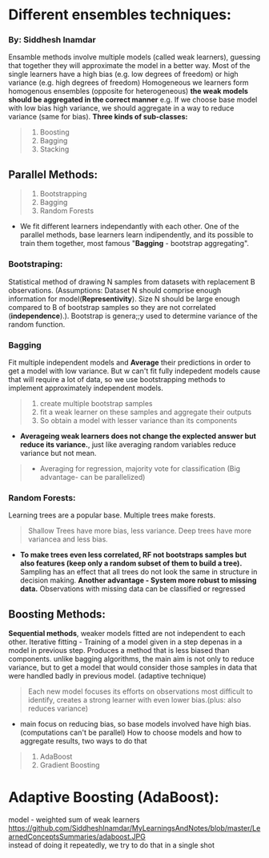 # Different ensembles techniques: 
### By: Siddhesh Inamdar
Ensamble methods involve multiple models (called weak learners), guessing that together they will approximate the model in a better way.
Most of the single learners have a high bias (e.g. low degrees of freedom) or high variance (e.g. high degrees of freedom) 
Homogeneous we learners form homogenous ensembles (opposite for heterogeneous) 
**the weak models should be aggregated in the correct manner**
e.g. If we choose base model with low bias high variance, we should aggregate in a way to reduce variance (same for bias). 
**Three kinds of sub-classes:** 
> 1. Boosting
> 2. Bagging
> 3. Stacking
## Parallel Methods:
> 1. Bootstrapping
> 2. Bagging
> 3. Random Forests
 - We fit different learners independantly with each other. One of the parallel methods, base learners learn indipendently, and its possible to train them together, most famous "**Bagging** - bootstrap aggregating".
### Bootstraping: 
Statistical method of drawing N samples from datasets with replacement B observations.
(Assumptions: Dataset N should comprise enough information for model(**Representivity**). Size N should be large enough compared to B of bootstrap samples so they are not correlated (**independence**).). Bootstrap is genera;;y used to determine variance of the random function.
### Bagging
Fit multiple independent models and **Average** their predictions in order to get a model with low variance. But w can't fit fully indepedent models cause that will require a lot of data, so we use bootstrapping methods to implement approximately independent models.
> 1. create multiple bootstrap samples
> 2. fit a weak learner on these samples and aggregate their outputs
> 3. So obtain a model with lesser variance than its components
 - **Averageing weak learners does not change the explected answer but reduce its variance.**, just like averaging random variables reduce variance but not mean.  
> - Averaging for regression, majority vote for classification (Big advantage- can be parallelized)
### Random Forests:
Learning trees are a popular base. Multiple trees make forests.  
> Shallow Trees have more bias, less variance. Deep trees have more variancea and less bias.  
 - **To make trees even less correlated, RF not bootstraps samples but also features (keep only a random subset of them to build a tree).**
Sampling has an effect that all trees do not look the same in structure in decision making. **Another advantage - System more robust to missing data.** 
Observations with missing data can be classified or regressed  
  
## Boosting Methods:
**Sequential methods**, weaker models fitted are not independent to each other. Iterative fitting - Training of a model given in a step depenas in a model in previous step.
Produces a method that is less biased than components. unlike bagging algorithms, the main aim is not only to reduce variance, but to get a model that would consider those samples in data that were handled badly in previous model. (adaptive technique)
> Each new model focuses its efforts on observations most difficult to identify, creates a strong learner with even lower bias.(plus: also reduces variance)
- main focus on reducing bias, so base models involved have high bias. (computations can't be parallel)
How to choose models and how to aggregate results, two ways to do that
> 1. AdaBoost
> 2. Gradient Boosting
# Adaptive Boosting (AdaBoost):
model - weighted sum of weak learners
https://github.com/SiddheshInamdar/MyLearningsAndNotes/blob/master/LearnedConceptsSummaries/adaboost.JPG  
instead of doing it repeatedly, we try to do that in a single shot 





